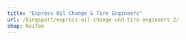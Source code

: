 ```yaml
---
title: "Express Oil Change & Tire Engineers"
url: /kingsport/express-oil-change-und-tire-engineers-2/
shop: Reifen
---
```

